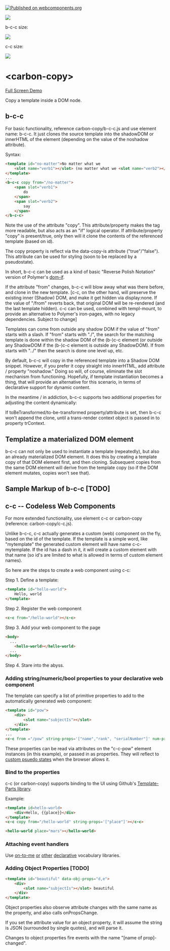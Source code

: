 [![Published on webcomponents.org](https://img.shields.io/badge/webcomponents.org-published-blue.svg)](https://www.webcomponents.org/element/bahrus/carbon-copy)

<a href="https://nodei.co/npm/carbon-copy/"><img src="https://nodei.co/npm/carbon-copy.png"></a>

b-c-c size:

<img src="http://img.badgesize.io/https://unpkg.com/carbon-copy@0.1.43/build/ES6/b-c-c.iife.js?compression=gzip"/>

c-c size:

<img src="http://img.badgesize.io/https://unpkg.com/carbon-copy@0.1.43/build/ES6/carbon-copy.js?compression=gzip"/>

# \<carbon-copy\>

[Full Screen Demo](https://rawgit.com/bahrus/carbon-copy/master/demo/index.html)


Copy a template  inside a DOM node. 

## b-c-c

For basic functionality, reference carbon-copy/b-c-c.js and use element name:  b-c-c.  It just clones the source template into the shadowDOM or innerHTML of the element (depending on the value of the noshadow attribute).

Syntax:

```html
<template id="no-matter">No matter what we
    <slot name="verb1"></slot> (no matter what we <slot name="verb2"></slot>)
</template>
...
<b-c-c copy from="/no-matter">
    <span slot="verb1">
        do
    </span>
    <span slot="verb2">
        say
    </span>
</b-c-c>
```

Note the use of the attribute "copy".  This attribute/property makes the tag more readable, but also acts as an "if" logical operator.  If attribute/property "copy" is present/true, only then will it clone the contents of the referenced template (based on id).  

The copy property is reflect via the data-copy-is attribute ("true"/"false").  This attribute can be used for styling (soon to be replaced by a pseudostate).

In short, b-c-c can be used as a kind of basic "Reverse Polish Notation" version of Polymer's [dom-if](https://polymer-library.polymer-project.org/2.0/docs/devguide/templates#dom-if).

If the attribute "from" changes, b-c-c will blow away what was there before, and clone in the new template.  [c-c, on the other hand, will preserve the existing inner (Shadow) DOM, and make it get hidden via display:none.  If the value of "/from" reverts back, that original DOM will be re-rendered (and the last template hidden).  c-c can be used, combined with templ-mount, to provide an alternative to Polymer's iron-pages, with no legacy dependencies. Subject to change]

Templates can come from outside any shadow DOM if the value of "from" starts with a slash.  If "from" starts with "./", the search for the matching template is done within the shadow DOM of the (b-)c-c element (or outside any ShadowDOM if the (b-)c-c element is outside any ShadowDOM).  If from starts with "../" then the search is done one level up, etc.

By default, b-c-c will copy in the referenced template into a Shadow DOM snippet.  However, if you prefer it copy straight into innerHTML, add attribute / property "noshadow."  Doing so will, of course, eliminate the slot mechanism from functioning.  Hopefully, if template instantiation becomes a thing, that will provide an alternative for this scenario, in terms of declarative support for dynamic content. 

In the meantime / in addiction, b-c-c supports two additional properties for adjusting the content dynamically:

If toBeTransformed/to-be-transformed property/attribute is set, then b-c-c won't append the clone, until a trans-render context object is passed in to property trContext.

## Templatize a materialized DOM element

b-c-c can not only be used to instantiate a template (repeatedly), but also an already materialized DOM element.  It does this by creating a template copy of that DOM element first, and then cloning.  Subsequent copies from the same DOM element will derive from the template copy (so if the DOM element mutates, copies won't see that).

## Sample Markup of b-c-c [TODO]


## c-c -- Codeless Web Components

For more extended functionality, use element c-c or carbon-copy (reference:  carbon-copy/c-c.js).  

Unlike b-c-c, c-c actually generates a custom (web) component on the fly, based on the id of the template.  If the template is a simple word, like "mytemplate" the generated custom element will have name c-c-mytemplate.  If the id has a dash in it, it will create a custom element with that name (so id's are limited to what is allowed in terms of custom element names).   

So here are the steps to create a web component using c-c:

Step 1.  Define a template:

```html
<template id="hello-world">
    Hello, world
</template>
```

Step 2.  Register the web component

```html
<c-c from="/hello-world"></c-c>
```

Step 3.  Add your web component to the page

```html
<body>
  ...
    <hello-world></hello-world>
  ...
</body>
```

Step 4.  Stare into the abyss. 

### Adding string/numeric/bool properties to your declarative web component

The template can specify a list of primitive properties to add to the automatically generated web component:

```html
<template id="pow">
    <div>
        <slot name="subjectIs"></slot> 
    </div>
</template>
...
<c-c from ="/pow" string-props='["name","rank", "serialNumber"]' num-props='["age", "weight"]' bool-props='["mia"]'>
```

These properties can be read via attributes on the "c-c-pow" element instances (in this example), or passed in as properties.  They will reflect to [custom psuedo states](https://www.chromestatus.com/feature/6537562418053120) when the browser allows it.


### Bind to the properties

c-c (or carbon-copy) supports binding to the UI using Github's [Template-Parts library](https://github.com/github/template-parts/).

Example:

```html
<template id=hello-world>
    <div>Hello, {{place}}</div>
</template>
<c-c copy from="/hello-world" string-props='["place"]'></c-c>

<hello-world place="mars"></hello-world>
```

### Attaching event handlers

Use [on-to-me](https://github.com/bahrus/on-to-me) [or](https://github.com/bahrus/pass-down) [other](https://github.com/bahrus/p-et-alia) [declarative](https://github.com/bahrus/xtal-decor) vocabulary libraries.

### Adding Object Properties [TODO]

```html
<template id="beautiful" data-obj-props="d,e">
    <div>
        <slot name="subjectIs"></slot> beautiful
    </div>
</template>
```

Object properties also observe attribute changes with the same name as the property, and also calls onPropsChange.

If you set the attribute value for an object property, it will assume the string is JSON (surrounded by single quotes), and will parse it.

Changes to object properties fire events with the name "[name of prop]-changed".

